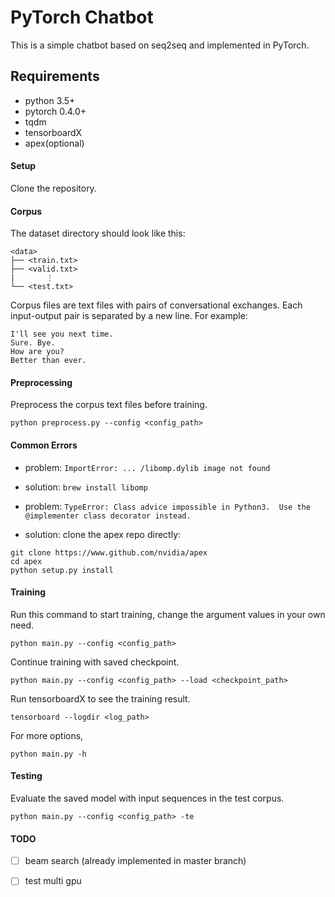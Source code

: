 # PyTorch Chatbot
This is a simple chatbot based on seq2seq and implemented in PyTorch.

## Requirements
* python 3.5+
* pytorch 0.4.0+
* tqdm
* tensorboardX
* apex(optional)

#### Setup
Clone the repository. 

#### Corpus
The dataset directory should look like this:
```
<data>
├── <train.txt>
├── <valid.txt>
|       ⋮
└── <test.txt>
```

Corpus files are text files with pairs of conversational exchanges. Each input-output pair is separated by a new line. For example:
```
I'll see you next time.
Sure. Bye.
How are you?
Better than ever.
```

#### Preprocessing
Preprocess the corpus text files before training.
```
python preprocess.py --config <config_path>
```

#### Common Errors
- problem: `ImportError: ... /libomp.dylib image not found` 
- solution: `brew install libomp`


- problem: `TypeError: Class advice impossible in Python3.  Use the @implementer class decorator instead.`
- solution: clone the apex repo directly: 
```
git clone https://www.github.com/nvidia/apex
cd apex
python setup.py install
```

#### Training
Run this command to start training, change the argument values in your own need.
```
python main.py --config <config_path>
```
Continue training with saved checkpoint.
```
python main.py --config <config_path> --load <checkpoint_path>
```
Run tensorboardX to see the training result.
```
tensorboard --logdir <log_path>
```
For more options,
```
python main.py -h
```

#### Testing
Evaluate the saved model with input sequences in the test corpus.
```
python main.py --config <config_path> -te
```

#### TODO
- [ ] beam search (already implemented in master branch)
- [ ] test multi gpu


